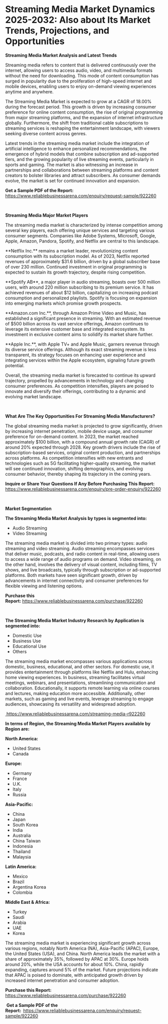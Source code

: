 <p><h1>Streaming Media Market Dynamics 2025-2032: Also about Its Market Trends, Projections, and Opportunities</h1></p><p><strong>Streaming Media Market Analysis and Latest Trends</strong></p>
<p><p>Streaming media refers to content that is delivered continuously over the internet, allowing users to access audio, video, and multimedia formats without the need for downloading. This mode of content consumption has surged in popularity due to the proliferation of high-speed internet and mobile devices, enabling users to enjoy on-demand viewing experiences anytime and anywhere.</p><p>The Streaming Media Market is expected to grow at a CAGR of 18.00% during the forecast period. This growth is driven by increasing consumer preference for online content consumption, the rise of original programming from major streaming platforms, and the expansion of internet infrastructure globally. Furthermore, the shift from traditional cable subscriptions to streaming services is reshaping the entertainment landscape, with viewers seeking diverse content across genres.</p><p>Latest trends in the streaming media market include the integration of artificial intelligence to enhance personalized recommendations, the emergence of hybrid models that combine subscription and ad-supported tiers, and the growing popularity of live streaming events, particularly in sports and gaming. The market is also witnessing an increase in partnerships and collaborations between streaming platforms and content creators to bolster libraries and attract subscribers. As consumer demands evolve, the market is set for continued innovation and expansion.</p></p>
<p><strong>Get a Sample PDF of the Report:&nbsp;</strong> <a href="https://www.reliablebusinessarena.com/enquiry/request-sample/922260?utm_campaign=3281&utm_medium=2&utm_source=Github&utm_content=ia&utm_term=16042025&utm_id=streaming-media">https://www.reliablebusinessarena.com/enquiry/request-sample/922260</a></p>
<p>&nbsp;</p>
<p><strong>Streaming Media Major Market Players</strong></p>
<p><p>The streaming media market is characterized by intense competition among several key players, each offering unique services and targeting various consumer segments. Companies like Adobe Systems, Microsoft, Google, Apple, Amazon, Pandora, Spotify, and Netflix are central to this landscape.</p><p>**Netflix Inc.** remains a market leader, revolutionizing content consumption with its subscription model. As of 2023, Netflix reported revenues of approximately $31.6 billion, driven by a global subscriber base of over 230 million. Continued investment in original programming is expected to sustain its growth trajectory, despite rising competition.</p><p>**Spotify AB**, a major player in audio streaming, boasts over 500 million users, with around 220 million subscribing to its premium service. It has achieved revenues of about $12 billion, capitalizing on increasing podcast consumption and personalized playlists. Spotify is focusing on expansion into emerging markets which promise growth prospects.</p><p>**Amazon.com Inc.**, through Amazon Prime Video and Music, has established a significant presence in streaming. With an estimated revenue of $500 billion across its vast service offerings, Amazon continues to leverage its extensive customer base and integrated ecosystem. Its investment in exclusive content aims to solidify its market share further.</p><p>**Apple Inc.**, with Apple TV+ and Apple Music, garners revenue through its diverse service offerings. Although its exact streaming revenue is less transparent, its strategy focuses on enhancing user experience and integrating services within the Apple ecosystem, signaling future growth potential.</p><p>Overall, the streaming media market is forecasted to continue its upward trajectory, propelled by advancements in technology and changing consumer preferences. As competition intensifies, players are poised to innovate and diversify their offerings, contributing to a dynamic and evolving market landscape.</p></p>
<p>&nbsp;</p>
<p><strong>What Are The Key Opportunities For Streaming Media Manufacturers?</strong></p>
<p><p>The global streaming media market is projected to grow significantly, driven by increasing internet penetration, mobile device usage, and consumer preference for on-demand content. In 2023, the market reached approximately $100 billion, with a compound annual growth rate (CAGR) of around 20% expected through 2028. Key growth drivers include the rise of subscription-based services, original content production, and partnerships across platforms. As competition intensifies with new entrants and technologies such as 5G facilitating higher-quality streaming, the market will see continued innovation, shifting demographics, and evolving consumer behavior, thereby shaping its trajectory in the coming years.</p></p>
<p><strong>Inquire or Share Your Questions If Any Before Purchasing This Report:</strong> <a href="https://www.reliablebusinessarena.com/enquiry/pre-order-enquiry/922260?utm_campaign=3281&utm_medium=2&utm_source=Github&utm_content=ia&utm_term=16042025&utm_id=streaming-media">https://www.reliablebusinessarena.com/enquiry/pre-order-enquiry/922260</a></p>
<p>&nbsp;</p>
<p><strong>Market Segmentation</strong></p>
<p><strong>The Streaming Media Market Analysis by types is segmented into:</strong></p>
<p><ul><li>Audio Streaming</li><li>Video Streaming</li></ul></p>
<p><p>The streaming media market is divided into two primary types: audio streaming and video streaming. Audio streaming encompasses services that deliver music, podcasts, and radio content in real-time, allowing users to access a wide range of audio programs on demand. Video streaming, on the other hand, involves the delivery of visual content, including films, TV shows, and live broadcasts, typically through subscription or ad-supported platforms. Both markets have seen significant growth, driven by advancements in internet connectivity and consumer preferences for flexible viewing and listening options.</p></p>
<p><strong>Purchase this Report:&nbsp;</strong><a href="https://www.reliablebusinessarena.com/purchase/922260?utm_campaign=3281&utm_medium=2&utm_source=Github&utm_content=ia&utm_term=16042025&utm_id=streaming-media">https://www.reliablebusinessarena.com/purchase/922260</a></p>
<p>&nbsp;</p>
<p><strong>The Streaming Media Market Industry Research by Application is segmented into:</strong></p>
<p><ul><li>Domestic Use</li><li>Business Use</li><li>Educational Use</li><li>Others</li></ul></p>
<p><p>The streaming media market encompasses various applications across domestic, business, educational, and other sectors. For domestic use, it provides entertainment through platforms like Netflix and Hulu, enhancing home viewing experiences. In business, streaming facilitates virtual meetings, webinars, and presentations, streamlining communication and collaboration. Educationally, it supports remote learning via online courses and lectures, making education more accessible. Additionally, other markets, such as gaming and live events, leverage streaming to engage audiences, showcasing its versatility and widespread adoption.</p></p>
<p><a href="https://www.reliablebusinessarena.com/streaming-media-r922260?utm_campaign=3281&utm_medium=2&utm_source=Github&utm_content=ia&utm_term=16042025&utm_id=streaming-media">&nbsp;https://www.reliablebusinessarena.com/streaming-media-r922260</a></p>
<p><strong>In terms of Region, the Streaming Media Market Players available by Region are:</strong></p>
<p>
    <p> <strong> North America: </strong>
        <ul>
            <li>United States</li>
            <li>Canada</li>
        </ul>
        </p> 
    <p> <strong> Europe: </strong>
        <ul>
            <li>Germany</li>
            <li>France</li>
            <li>U.K.</li>
            <li>Italy</li>
            <li>Russia</li>
        </ul>
        </p> 
    <p> <strong> Asia-Pacific: </strong>
        <ul>
            <li>China</li>
            <li>Japan</li>
            <li>South Korea</li>
            <li>India</li>
            <li>Australia</li>
            <li>China Taiwan</li>
            <li>Indonesia</li>
            <li>Thailand</li>
            <li>Malaysia</li>
        </ul>
        </p> 
    <p> <strong> Latin America: </strong>
        <ul>
            <li>Mexico</li>
            <li>Brazil</li>
            <li>Argentina Korea</li>
            <li>Colombia</li>
        </ul>
        </p> 
    <p> <strong> Middle East & Africa: </strong>
        <ul>
            <li>Turkey</li>
            <li>Saudi</li>
            <li>Arabia</li>
            <li>UAE</li>
            <li>Korea</li>
        </ul>
    </p>
    </p>
<p><p>The streaming media market is experiencing significant growth across various regions, notably North America (NA), Asia-Pacific (APAC), Europe, the United States (USA), and China. North America leads the market with a share of approximately 35%, followed by APAC at 30%. Europe holds around 20%, while the USA accounts for about 10%. China, rapidly expanding, captures around 5% of the market. Future projections indicate that APAC is poised to dominate, with anticipated growth driven by increased internet penetration and consumer adoption.</p></p>
<p><strong>Purchase this Report: </strong><a href="https://www.reliablebusinessarena.com/purchase/922260?utm_campaign=3281&utm_medium=2&utm_source=Github&utm_content=ia&utm_term=16042025&utm_id=streaming-media">https://www.reliablebusinessarena.com/purchase/922260</a></p>
<p>&nbsp;<strong>Get a Sample PDF of the Report:&nbsp;&nbsp;</strong><a href="https://www.reliablebusinessarena.com/enquiry/request-sample/922260?utm_campaign=3281&utm_medium=2&utm_source=Github&utm_content=ia&utm_term=16042025&utm_id=streaming-media">https://www.reliablebusinessarena.com/enquiry/request-sample/922260</a></p>
<p><strong></strong></p>
<p><p></p><p></p><p></p></p>